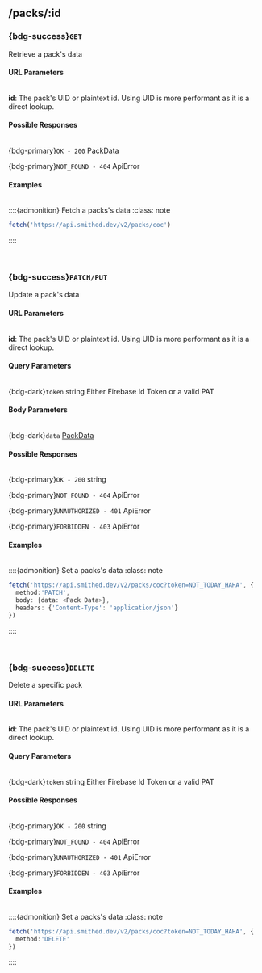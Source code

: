 ## /packs/:id
### {bdg-success}`GET`

Retrieve a pack's data


#### URL Parameters
<div class='sd-bg-secondary' style='width: 95%; height: 1px; margin: 0em 0em 0.1em 0em'></div>

**id**:
The pack's UID or plaintext id. Using UID is more performant as it is a direct lookup.




#### Possible Responses
<div class='sd-bg-secondary' style='width: 95%; height: 1px; margin: 0em 0em 0.1em 0em'></div>

{bdg-primary}`OK - 200` <label class="sd-text-secondary">PackData</label>

{bdg-primary}`NOT_FOUND - 404` <label class="sd-text-secondary">ApiError</label>



#### Examples
<div class='sd-bg-secondary' style='width: 95%; height: 1px; margin: 0em 0em 0.1em 0em'></div>

::::{admonition} Fetch a packs's data
    :class: note        
```ts
fetch('https://api.smithed.dev/v2/packs/coc')
```
::::

<br/>


### {bdg-success}`PATCH/PUT`

Update a pack's data


#### URL Parameters
<div class='sd-bg-secondary' style='width: 95%; height: 1px; margin: 0em 0em 0.1em 0em'></div>

**id**:
The pack's UID or plaintext id. Using UID is more performant as it is a direct lookup.


#### Query Parameters
<div class='sd-bg-secondary' style='width: 95%; height: 1px; margin: 0em 0em 0.1em 0em'></div>

{bdg-dark}`token` <label class="sd-text-secondary">string</label>
Either Firebase Id Token or a valid PAT



#### Body Parameters
<div class='sd-bg-secondary' style='width: 95%; height: 1px; margin: 0em 0em 0.1em 0em'></div>

{bdg-dark}`data` <label class="sd-text-secondary">[PackData](/api/data-types#packdata)</label>



#### Possible Responses
<div class='sd-bg-secondary' style='width: 95%; height: 1px; margin: 0em 0em 0.1em 0em'></div>

{bdg-primary}`OK - 200` <label class="sd-text-secondary">string</label>

{bdg-primary}`NOT_FOUND - 404` <label class="sd-text-secondary">ApiError</label>

{bdg-primary}`UNAUTHORIZED - 401` <label class="sd-text-secondary">ApiError</label>

{bdg-primary}`FORBIDDEN - 403` <label class="sd-text-secondary">ApiError</label>



#### Examples
<div class='sd-bg-secondary' style='width: 95%; height: 1px; margin: 0em 0em 0.1em 0em'></div>

::::{admonition} Set a packs's data
    :class: note        
```ts
fetch('https://api.smithed.dev/v2/packs/coc?token=NOT_TODAY_HAHA', {
  method:'PATCH',
  body: {data: <Pack Data>},
  headers: {'Content-Type': 'application/json'}
})
```
::::

<br/>


### {bdg-success}`DELETE`

Delete a specific pack


#### URL Parameters
<div class='sd-bg-secondary' style='width: 95%; height: 1px; margin: 0em 0em 0.1em 0em'></div>

**id**:
The pack's UID or plaintext id. Using UID is more performant as it is a direct lookup.


#### Query Parameters
<div class='sd-bg-secondary' style='width: 95%; height: 1px; margin: 0em 0em 0.1em 0em'></div>

{bdg-dark}`token` <label class="sd-text-secondary">string</label>
Either Firebase Id Token or a valid PAT




#### Possible Responses
<div class='sd-bg-secondary' style='width: 95%; height: 1px; margin: 0em 0em 0.1em 0em'></div>

{bdg-primary}`OK - 200` <label class="sd-text-secondary">string</label>

{bdg-primary}`NOT_FOUND - 404` <label class="sd-text-secondary">ApiError</label>

{bdg-primary}`UNAUTHORIZED - 401` <label class="sd-text-secondary">ApiError</label>

{bdg-primary}`FORBIDDEN - 403` <label class="sd-text-secondary">ApiError</label>



#### Examples
<div class='sd-bg-secondary' style='width: 95%; height: 1px; margin: 0em 0em 0.1em 0em'></div>

::::{admonition} Set a packs's data
    :class: note        
```ts
fetch('https://api.smithed.dev/v2/packs/coc?token=NOT_TODAY_HAHA', {
  method:'DELETE'
})
```
::::

<br/>


